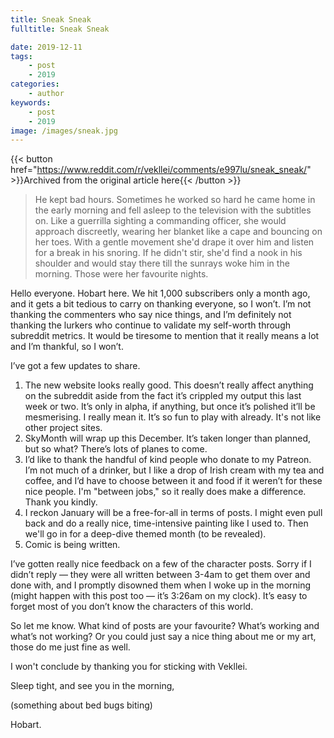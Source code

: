 ```yaml
---
title: Sneak Sneak
fulltitle: Sneak Sneak

date: 2019-12-11
tags:
    - post
    - 2019
categories:
    - author
keywords:
    - post
    - 2019
image: /images/sneak.jpg
---
```

{{< button href="https://www.reddit.com/r/vekllei/comments/e997lu/sneak_sneak/" >}}Archived from the original article here{{< /button >}}

>He kept bad hours. Sometimes he worked so hard he came home in the early morning and fell asleep to the television with the subtitles on. Like a guerrilla sighting a commanding officer, she would approach discreetly, wearing her blanket like a cape and bouncing on her toes. With a gentle movement she'd drape it over him and listen for a break in his snoring. If he didn't stir, she'd find a nook in his shoulder and would stay there till the sunrays woke him in the morning. Those were her favourite nights.

Hello everyone. Hobart here. We hit 1,000 subscribers only a month ago, and it gets a bit tedious to carry on thanking everyone, so I won’t. I’m not thanking the commenters who say nice things, and I’m definitely not thanking the lurkers who continue to validate my self-worth through subreddit metrics. It would be tiresome to mention that it really means a lot and I’m thankful, so I won’t.

I’ve got a few updates to share.

1. The new website looks really good. This doesn’t really affect anything on the subreddit aside from the fact it’s crippled my output this last week or two. It’s only in alpha, if anything, but once it’s polished it’ll be mesmerising. I really mean it. It’s so fun to play with already. It's not like other project sites.
2. SkyMonth will wrap up this December. It’s taken longer than planned, but so what? There’s lots of planes to come.
3. I’d like to thank the handful of kind people who donate to my Patreon. I’m not much of a drinker, but I like a drop of Irish cream with my tea and coffee, and I’d have to choose between it and food if it weren’t for these nice people. I'm "between jobs," so it really does make a difference. Thank you kindly.
4. I reckon January will be a free-for-all in terms of posts. I might even pull back and do a really nice, time-intensive painting like I used to. Then we'll go in for a deep-dive themed month (to be revealed).
5. Comic is being written.

I’ve gotten really nice feedback on a few of the character posts. Sorry if I didn’t reply — they were all written between 3-4am to get them over and done with, and I promptly disowned them when I woke up in the morning (might happen with this post too — it’s 3:26am on my clock). It’s easy to forget most of you don’t know the characters of this world.

So let me know. What kind of posts are your favourite? What’s working and what’s not working? Or you could just say a nice thing about me or my art, those do me just fine as well.

I won't conclude by thanking you for sticking with Vekllei.

Sleep tight, and see you in the morning,

(something about bed bugs biting)

Hobart.
